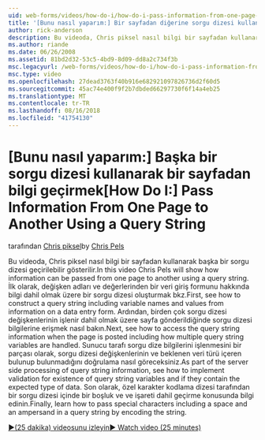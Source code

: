 ```yaml
---
uid: web-forms/videos/how-do-i/how-do-i-pass-information-from-one-page-to-another-using-a-query-string
title: '[Bunu nasıl yaparım:] Bir sayfadan diğerine sorgu dizesi kullanarak bir bilgi geçirmek | Microsoft Docs'
author: rick-anderson
description: Bu videoda, Chris piksel nasıl bilgi bir sayfadan kullanarak başka bir sorgu dizesi geçirilebilir gösterilir. İlk olarak, bir sorgu dizesi oluşturmak nasıl gör...
ms.author: riande
ms.date: 06/26/2008
ms.assetid: 81bd2d32-53c5-4bd9-8d09-dd8a2c734f3b
msc.legacyurl: /web-forms/videos/how-do-i/how-do-i-pass-information-from-one-page-to-another-using-a-query-string
msc.type: video
ms.openlocfilehash: 27dead3763f40b916e682921097826736d2f60d5
ms.sourcegitcommit: 45ac74e400f9f2b7dbded66297730f6f14a4eb25
ms.translationtype: MT
ms.contentlocale: tr-TR
ms.lasthandoff: 08/16/2018
ms.locfileid: "41754130"
---
```

<a name="how-do-i-pass-information-from-one-page-to-another-using-a-query-string"></a><span data-ttu-id="72305-104">[Bunu nasıl yaparım:] Başka bir sorgu dizesi kullanarak bir sayfadan bilgi geçirmek</span><span class="sxs-lookup"><span data-stu-id="72305-104">[How Do I:] Pass Information From One Page to Another Using a Query String</span></span>
====================
<span data-ttu-id="72305-105">tarafından [Chris piksel](https://twitter.com/chrispels)</span><span class="sxs-lookup"><span data-stu-id="72305-105">by [Chris Pels](https://twitter.com/chrispels)</span></span>

<span data-ttu-id="72305-106">Bu videoda, Chris piksel nasıl bilgi bir sayfadan kullanarak başka bir sorgu dizesi geçirilebilir gösterilir.</span><span class="sxs-lookup"><span data-stu-id="72305-106">In this video Chris Pels will show how information can be passed from one page to another using a query string.</span></span> <span data-ttu-id="72305-107">İlk olarak, değişken adları ve değerlerinden bir veri giriş formunu hakkında bilgi dahil olmak üzere bir sorgu dizesi oluşturmak bkz.</span><span class="sxs-lookup"><span data-stu-id="72305-107">First, see how to construct a query string including variable names and values from information on a data entry form.</span></span> <span data-ttu-id="72305-108">Ardından, birden çok sorgu dizesi değişkenlerinin işlenir dahil olmak üzere sayfa gönderildiğinde sorgu dizesi bilgilerine erişmek nasıl bakın.</span><span class="sxs-lookup"><span data-stu-id="72305-108">Next, see how to access the query string information when the page is posted including how multiple query string variables are handled.</span></span> <span data-ttu-id="72305-109">Sunucu tarafı sorgu dize bilgilerini işlenmesini bir parçası olarak, sorgu dizesi değişkenlerinin ve beklenen veri türü içeren bulunup bulunmadığını doğrulama nasıl göreceksiniz.</span><span class="sxs-lookup"><span data-stu-id="72305-109">As part of the server side processing of query string information, see how to implement validation for existence of query string variables and if they contain the expected type of data.</span></span> <span data-ttu-id="72305-110">Son olarak, özel karakter kodlama dizesi tarafından bir sorgu dizesi içinde bir boşluk ve ve işareti dahil geçirme konusunda bilgi edinin.</span><span class="sxs-lookup"><span data-stu-id="72305-110">Finally, learn how to pass special characters including a space and an ampersand in a query string by encoding the string.</span></span>

[<span data-ttu-id="72305-111">&#9654;(25 dakika) videosunu izleyin</span><span class="sxs-lookup"><span data-stu-id="72305-111">&#9654; Watch video (25 minutes)</span></span>](https://channel9.msdn.com/Blogs/ASP-NET-Site-Videos/how-do-i-pass-information-from-one-page-to-another-using-a-query-string)
